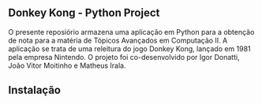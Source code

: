 ## Donkey Kong - Python Project

O presente reposiório armazena uma aplicação em Python para a obtenção de nota para a matéria de Tópicos Avançados em Computação II. A aplicação se trata de uma releitura do jogo Donkey Kong, lançado em 1981 pela empresa Nintendo. O projeto foi co-desenvolvido por Igor Donatti, João Vitor Moitinho e Matheus Irala.

## Instalação
